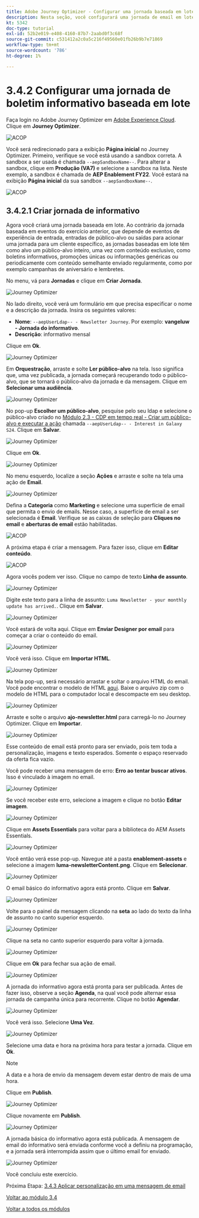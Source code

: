 ```yaml
---
title: Adobe Journey Optimizer - Configurar uma jornada baseada em lote
description: Nesta seção, você configurará uma jornada de email em lote para enviar um informativo
kt: 5342
doc-type: tutorial
exl-id: 52b2e019-e408-4160-87b7-2aabd0f3c68f
source-git-commit: c531412a2c0a5c216f49560e01fb26b9b7e71869
workflow-type: tm+mt
source-wordcount: '786'
ht-degree: 1%

---
```


# 3.4.2 Configurar uma jornada de boletim informativo baseada em lote

Faça login no Adobe Journey Optimizer em [Adobe Experience Cloud](https://experience.adobe.com). Clique em **Journey Optimizer**.

![ACOP](./../../../modules/ajo-b2c/module3.1/images/acophome.png)

Você será redirecionado para a exibição **Página inicial** no Journey Optimizer. Primeiro, verifique se você está usando a sandbox correta. A sandbox a ser usada é chamada `--aepSandboxName--`. Para alterar a sandbox, clique em **Produção (VA7)** e selecione a sandbox na lista. Neste exemplo, a sandbox é chamada de **AEP Enablement FY22**. Você estará na exibição **Página inicial** da sua sandbox `--aepSandboxName--`.

![ACOP](./../../../modules/ajo-b2c/module3.1/images/acoptriglp.png)

## 3.4.2.1 Criar jornada de informativo

Agora você criará uma jornada baseada em lote. Ao contrário da jornada baseada em eventos do exercício anterior, que depende de eventos de experiência de entrada, entradas de público-alvo ou saídas para acionar uma jornada para um cliente específico, as jornadas baseadas em lote têm como alvo um público-alvo inteiro, uma vez com conteúdo exclusivo, como boletins informativos, promoções únicas ou informações genéricas ou periodicamente com conteúdo semelhante enviado regularmente, como por exemplo campanhas de aniversário e lembretes.

No menu, vá para **Jornadas** e clique em **Criar Jornada**.

![Journey Optimizer](./images/oc43.png)

No lado direito, você verá um formulário em que precisa especificar o nome e a descrição da jornada. Insira os seguintes valores:

- **Nome**: `--aepUserLdap-- - Newsletter Journey`. Por exemplo: **vangeluw - Jornada do informativo**.
- **Descrição**: informativo mensal

Clique em **Ok**.

![Journey Optimizer](./images/batchj2.png)

Em **Orquestração**, arraste e solte **Ler público-alvo** na tela. Isso significa que, uma vez publicada, a jornada começará recuperando todo o público-alvo, que se tornará o público-alvo da jornada e da mensagem. Clique em **Selecionar uma audiência**.

![Journey Optimizer](./images/batchj3.png)

No pop-up **Escolher um público-alvo**, pesquise pelo seu ldap e selecione o público-alvo criado no [Módulo 2.3 - CDP em tempo real - Criar um público-alvo e executar a ação](./../../../modules/rtcdp-b2c/module2.3/real-time-cdp-build-a-segment-take-action.md) chamada `--aepUserLdap-- - Interest in Galaxy S24`. Clique em **Salvar**.

![Journey Optimizer](./images/batchj5.png)

Clique em **Ok**.

![Journey Optimizer](./images/batchj6.png)

No menu esquerdo, localize a seção **Ações** e arraste e solte na tela uma ação de **Email**.

![Journey Optimizer](./images/batchj7.png)

Defina a **Categoria** como **Marketing** e selecione uma superfície de email que permita o envio de emails. Nesse caso, a superfície de email a ser selecionada é **Email**. Verifique se as caixas de seleção para **Cliques no email** e **aberturas de email** estão habilitadas.

![ACOP](./images/journeyactions1eee.png)

A próxima etapa é criar a mensagem. Para fazer isso, clique em **Editar conteúdo**.

![ACOP](./images/journeyactions2.png)

Agora vocês podem ver isso. Clique no campo de texto **Linha de assunto**.

![Journey Optimizer](./images/batch4.png)

Digite este texto para a linha de assunto: `Luma Newsletter - your monthly update has arrived.`. Clique em **Salvar**.

![Journey Optimizer](./images/batch5.png)

Você estará de volta aqui. Clique em **Enviar Designer por email** para começar a criar o conteúdo do email.

![Journey Optimizer](./images/batch6.png)

Você verá isso. Clique em **Importar HTML**.

![Journey Optimizer](./images/batch7.png)

Na tela pop-up, será necessário arrastar e soltar o arquivo HTML do email. Você pode encontrar o modelo de HTML [aqui](./../../../assets/html/ajo-newsletter.html.zip). Baixe o arquivo zip com o modelo de HTML para o computador local e descompacte em seu desktop.

![Journey Optimizer](./images/html1.png)

Arraste e solte o arquivo **ajo-newsletter.html** para carregá-lo no Journey Optimizer. Clique em **Importar**.

![Journey Optimizer](./images/batch8.png)

Esse conteúdo de email está pronto para ser enviado, pois tem toda a personalização, imagens e texto esperados. Somente o espaço reservado da oferta fica vazio.

Você pode receber uma mensagem de erro: **Erro ao tentar buscar ativos**. Isso é vinculado à imagem no email.

![Journey Optimizer](./images/errorfetch.png)

Se você receber este erro, selecione a imagem e clique no botão **Editar imagem**.

![Journey Optimizer](./images/errorfetch1.png)

Clique em **Assets Essentials** para voltar para a biblioteca do AEM Assets Essentials.

![Journey Optimizer](./images/errorfetch2.png)

Você então verá esse pop-up. Navegue até a pasta **enablement-assets** e selecione a imagem **luma-newsletterContent.png**. Clique em **Selecionar**.

![Journey Optimizer](./images/errorfetch3.png)

O email básico do informativo agora está pronto. Clique em **Salvar**.

![Journey Optimizer](./images/ready.png)

Volte para o painel da mensagem clicando na **seta** ao lado do texto da linha de assunto no canto superior esquerdo.

![Journey Optimizer](./images/batch9.png)

Clique na seta no canto superior esquerdo para voltar à jornada.

![Journey Optimizer](./images/oc79aeee.png)

Clique em **Ok** para fechar sua ação de email.

![Journey Optimizer](./images/oc79beee.png)

A jornada do informativo agora está pronta para ser publicada. Antes de fazer isso, observe a seção **Agenda**, na qual você pode alternar essa jornada de campanha única para recorrente. Clique no botão **Agendar**.

![Journey Optimizer](./images/batchj12.png)

Você verá isso. Selecione **Uma Vez**.

![Journey Optimizer](./images/sch1.png)

Selecione uma data e hora na próxima hora para testar a jornada. Clique em **Ok**.

>[!NOTE]
>
>A data e a hora de envio da mensagem devem estar dentro de mais de uma hora.

Clique em **Publish**.

![Journey Optimizer](./images/batchj13.png)

Clique novamente em **Publish**.

![Journey Optimizer](./images/batchj14.png)

A jornada básica do informativo agora está publicada. A mensagem de email do informativo será enviada conforme você a definiu na programação, e a jornada será interrompida assim que o último email for enviado.

![Journey Optimizer](./images/batchj14eee.png)

Você concluiu este exercício.

Próxima Etapa: [3.4.3 Aplicar personalização em uma mensagem de email](./ex3.md)

[Voltar ao módulo 3.4](./journeyoptimizer.md)

[Voltar a todos os módulos](../../../overview.md)
